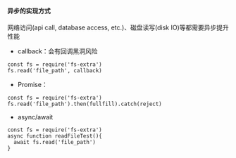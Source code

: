 #### 异步的实现方式  
网络访问(api call, database access, etc.)、磁盘读写(disk IO)等都需要异步提升性能
- callback：会有回调黑洞风险
```
const fs = require('fs-extra')
fs.read('file_path', callback)
```

- Promise：
```
const fs = require('fs-extra')
fs.read('file_path').then(fullfill).catch(reject)
```

- async/await
```
const fs = require('fs-extra')
async function readFileTest(){
  await fs.read('file_path')
}
```